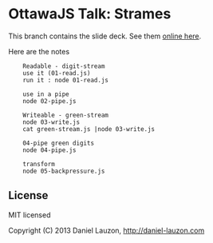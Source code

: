 
# OttawaJS Talk: Strames

This branch contains the slide deck.
See them [online here](http://daniel-lauzon.com/ottawajs-streams/).

Here are the notes

        Readable - digit-stream
        use it (01-read.js)
        run it : node 01-read.js

        use in a pipe
        node 02-pipe.js

        Writeable - green-stream        
        node 03-write.js
        cat green-stream.js |node 03-write.js

        04-pipe green digits
        node 04-pipe.js

        transform
        node 05-backpressure.js


## License

MIT licensed

Copyright (C) 2013 Daniel Lauzon, http://daniel-lauzon.com


